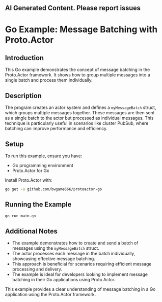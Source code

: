 ## AI Generated Content. Please report issues

# Go Example: Message Batching with Proto.Actor

## Introduction
This Go example demonstrates the concept of message batching in the Proto.Actor framework. It shows how to group multiple messages into a single batch and process them individually.

## Description
The program creates an actor system and defines a `myMessageBatch` struct, which groups multiple messages together. These messages are then sent as a single batch to the actor but processed as individual messages. This technique is particularly useful in scenarios like cluster PubSub, where batching can improve performance and efficiency.

## Setup
To run this example, ensure you have:
- Go programming environment
- Proto.Actor for Go

Install Proto.Actor with:
```bash
go get -u github.com/bwgame666/protoactor-go
```

## Running the Example

```bash
go run main.go
```

## Additional Notes
- The example demonstrates how to create and send a batch of messages using the `myMessageBatch` struct.
- The actor processes each message in the batch individually, showcasing effective message batching.
- This approach is beneficial for scenarios requiring efficient message processing and delivery.
- The example is ideal for developers looking to implement message batching in their Go applications using Proto.Actor.

This example provides a clear understanding of message batching in a Go application using the Proto.Actor framework.
